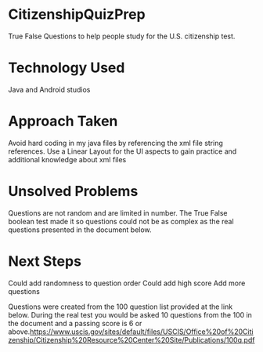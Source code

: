 # CitizenshipQuizPrep
True False Questions to help people study for the U.S. citizenship test.

# Technology Used
Java and Android studios

# Approach Taken
Avoid hard coding in my java files by referencing the xml file string references.
Use a Linear Layout for the UI aspects to gain practice and additional knowledge about xml files

# Unsolved Problems
Questions are not random and are limited in number. The True False boolean test made it so questions could not be as complex as the real questions presented in the document below.

# Next Steps
Could add randomness to question order
Could add high score
Add more questions





Questions were created from the 100 question list provided at the link below. During the real test you would be asked 10 questions from the 100 in the document and a passing score is 6 or above.https://www.uscis.gov/sites/default/files/USCIS/Office%20of%20Citizenship/Citizenship%20Resource%20Center%20Site/Publications/100q.pdf
